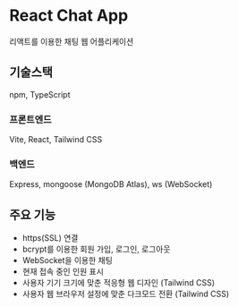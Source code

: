 # React Chat App

리액트를 이용한 채팅 웹 어플리케이션

## 기술스택

npm, TypeScript

### 프론트엔드

Vite, React, Tailwind CSS

### 백엔드

Express, mongoose (MongoDB Atlas), ws (WebSocket)

## 주요 기능

- https(SSL) 연결
- bcrypt를 이용한 회원 가입, 로그인, 로그아웃
- WebSocket을 이용한 채팅
- 현재 접속 중인 인원 표시
- 사용자 기기 크기에 맞춘 적응형 웹 디자인 (Tailwind CSS)
- 사용자 웹 브라우저 설정에 맞춘 다크모드 전환 (Tailwind CSS)
